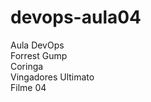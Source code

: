 # devops-aula04
Aula DevOps <br>
Forrest Gump <br>
Coringa <br>
Vingadores Ultimato <br>
Filme 04 <br>
